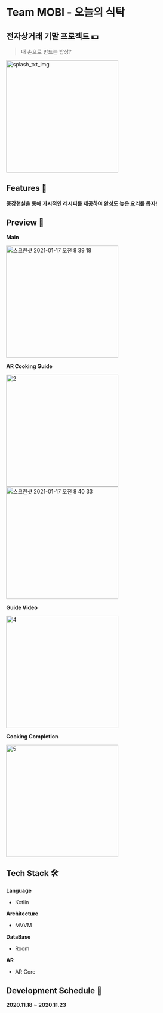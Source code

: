 # Team MOBI - 오늘의 식탁 
## 전자상거래 기말 프로젝트 :dollar:

> 내 손으로 만드는 밥상?

<img width="300" alt="splash_txt_img" src="https://user-images.githubusercontent.com/31344894/104827360-2db85980-58a0-11eb-94a8-d480d671b39a.png">




## Features :star2:
**증강현실을 통해 가시적인 레시피를 제공하여 완성도 높은 요리를 돕자!**



## Preview 📱

**Main**

<img height="300" alt="스크린샷 2021-01-17 오전 8 39 18" src="https://user-images.githubusercontent.com/31344894/104827373-4d4f8200-58a0-11eb-8c4d-c01897c7c7ad.png">

**AR Cooking Guide**

 <img height="300" alt="2" src="https://user-images.githubusercontent.com/31344894/104827395-74a64f00-58a0-11eb-85f5-35e97a16c3cc.png"> <img height="300" alt="스크린샷 2021-01-17 오전 8 40 33" src="https://user-images.githubusercontent.com/31344894/104827405-87208880-58a0-11eb-8042-bfd1a322cfb6.png"> 

**Guide Video**

<img height="300" alt="4" src="https://user-images.githubusercontent.com/31344894/104827429-cd75e780-58a0-11eb-84ee-0b2733cf518e.png">

**Cooking Completion**

<img height="300" alt="5" src="https://user-images.githubusercontent.com/31344894/104827419-a8817480-58a0-11eb-8d83-1ebfdd7b5b84.png">



## Tech Stack :hammer_and_wrench:

**Language**
- Kotlin 

**Architecture** 

- MVVM

**DataBase**

- Room

**AR**

- AR Core



## Development Schedule :date:

**2020.11.18 ~ 2020.11.23**
